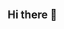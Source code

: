 ## Hi there 👋

<!--
**Jubspkkkj/jubspkkkj** is a ✨ _special_ ✨ repository because its `README.md` (this file) appears on your GitHub profile.

Here are some ideas to get you started:

- 🔭 I’m currently working on I don´t work
- 🌱 I’m currently learning this is how its starts
- 👯 I’m looking to collaborate on medicine or fashion
- 🤔 I’m looking for help with looking my letter from hogwarts
- 💬 Ask me about Books, Harry Potter, Gilmore girls, Anne with an E and another things
- 📫 How to reach me: not enought
- 😄 Pronouns: she her
- ⚡ Fun fact: I love coffe
-->
